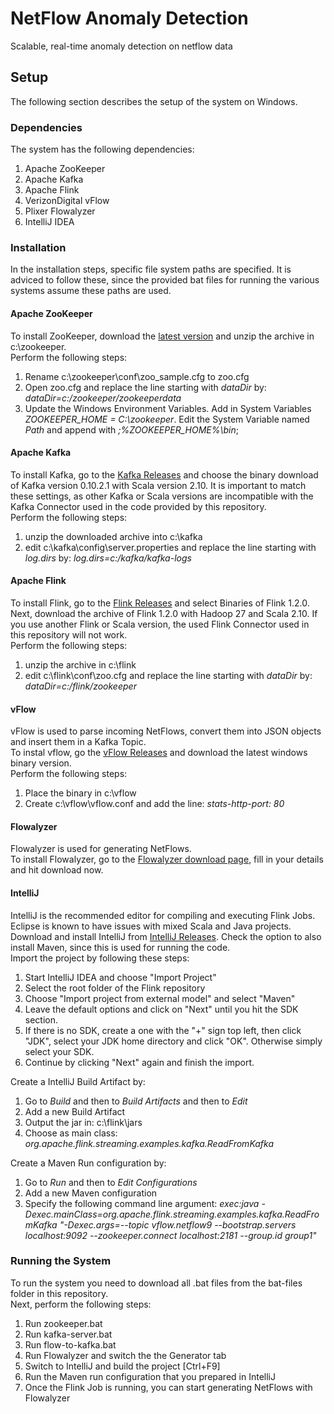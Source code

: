 # NetFlow Anomaly Detection
Scalable, real-time anomaly detection on netflow data

## Setup
The following section describes the setup of the system on Windows.

### Dependencies
The system has the following dependencies:
1. Apache ZooKeeper
2. Apache Kafka
3. Apache Flink
4. VerizonDigital vFlow
5. Plixer Flowalyzer
6. IntelliJ IDEA

### Installation
In the installation steps, specific file system paths are specified. It is adviced to follow these, since the provided bat files for running the various systems assume these paths are used.

#### Apache ZooKeeper
To install ZooKeeper, download the [latest version](http://zookeeper.apache.org/releases.html) and unzip the archive in c:\zookeeper.  
Perform the following steps:
1. Rename c:\zookeeper\conf\zoo_sample.cfg to zoo.cfg
2. Open zoo.cfg and replace the line starting with *dataDir* by: *dataDir=c:/zookeeper/zookeeperdata*
3. Update the Windows Environment Variables. Add in System Variables *ZOOKEEPER_HOME = C:\zookeeper*. Edit the System Variable named *Path* and append with *;%ZOOKEEPER_HOME%\bin*;

#### Apache Kafka
To install Kafka, go to the [Kafka Releases](https://kafka.apache.org/downloads) and choose the binary download of Kafka version 0.10.2.1 with Scala version 2.10. It is important to match these settings, as other Kafka or Scala versions are incompatible with the Kafka Connector used in the code provided by this repository.  
Perform the following steps:
1. unzip the downloaded archive into c:\kafka
2. edit c:\kafka\config\server.properties and replace the line starting with *log.dirs* by: *log.dirs=c:/kafka/kafka-logs*

#### Apache Flink
To install Flink, go to the [Flink Releases](https://flink.apache.org/downloads.html) and select Binaries of Flink 1.2.0. Next, download the archive of Flink 1.2.0 with Hadoop 27 and Scala 2.10. If you use another Flink or Scala version, the used Flink Connector used in this repository will not work.  
Perform the following steps:
1. unzip the archive in c:\flink
2. edit c:\flink\conf\zoo.cfg and replace the line starting with *dataDir* by: *dataDir=c:/flink/zookeeper*

#### vFlow
vFlow is used to parse incoming NetFlows, convert them into JSON objects and insert them in a Kafka Topic.  
To instal vflow, go the [vFlow Releases](https://github.com/VerizonDigital/vflow/releases) and download the latest windows binary version.  
Perform the following steps:
1. Place the binary in c:\vflow
2. Create c:\vflow\vflow.conf and add the line: *stats-http-port: 80*

#### Flowalyzer
Flowalyzer is used for generating NetFlows.  
To install Flowalyzer, go to the [Flowalyzer download page](https://www.plixer.com/products/flowalyzer/), fill in your details and hit download now.

#### IntelliJ
IntelliJ is the recommended editor for compiling and executing Flink Jobs. Eclipse is known to have issues with mixed Scala and Java projects.  
Download and install IntelliJ from [IntelliJ Releases](https://www.jetbrains.com/idea/download/#section=windows).
Check the option to also install Maven, since this is used for running the code.  
Import the project by following these steps:
1. Start IntelliJ IDEA and choose "Import Project"
2. Select the root folder of the Flink repository
3. Choose "Import project from external model" and select "Maven"
4. Leave the default options and click on "Next" until you hit the SDK section.
5. If there is no SDK, create a one with the "+" sign top left, then click "JDK", select your JDK home directory and click "OK". Otherwise simply select your SDK.
6. Continue by clicking "Next" again and finish the import.

Create a IntelliJ Build Artifact by:
1. Go to *Build* and then to *Build Artifacts* and then to *Edit*
2. Add a new Build Artifact
3. Output the jar in: c:\flink\jars
4. Choose as main class: *org.apache.flink.streaming.examples.kafka.ReadFromKafka*

Create a Maven Run configuration by:
1. Go to *Run* and then to *Edit Configurations*
2. Add a new Maven configuration
3. Specify the following command line argument: *exec:java -Dexec.mainClass=org.apache.flink.streaming.examples.kafka.ReadFromKafka "-Dexec.args=--topic vflow.netflow9 --bootstrap.servers localhost:9092 --zookeeper.connect localhost:2181 --group.id group1"*

### Running the System
To run the system you need to download all .bat files from the bat-files folder in this repository.  
Next, perform the following steps:
1. Run zookeeper.bat
2. Run kafka-server.bat
3. Run flow-to-kafka.bat
4. Run Flowalyzer and switch the the Generator tab
5. Switch to IntelliJ and build the project [Ctrl+F9]
6. Run the Maven run configuration that you prepared in IntelliJ
7. Once the Flink Job is running, you can start generating NetFlows with Flowalyzer
